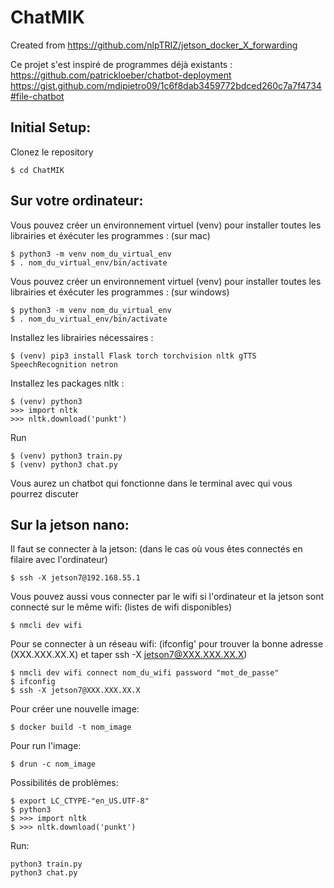 # ChatMIK

Created from https://github.com/nlpTRIZ/jetson_docker_X_forwarding

Ce projet s'est inspiré de programmes déjà existants :
https://github.com/patrickloeber/chatbot-deployment
https://gist.github.com/mdipietro09/1c6f8dab3459772bdced260c7a7f4734#file-chatbot

## Initial Setup:
Clonez le repository
```
$ cd ChatMIK
```

## Sur votre ordinateur:
Vous pouvez créer un environnement virtuel (venv) pour installer toutes les librairies  et éxécuter les programmes : (sur mac)

```
$ python3 -m venv nom_du_virtual_env
$ . nom_du_virtual_env/bin/activate
```
Vous pouvez créer un environnement virtuel (venv) pour installer toutes les librairies  et éxécuter les programmes : (sur windows)

```
$ python3 -m venv nom_du_virtual_env
$ . nom_du_virtual_env/bin/activate
```
Installez les librairies nécessaires :
```
$ (venv) pip3 install Flask torch torchvision nltk gTTS SpeechRecognition netron
```
Installez les packages nltk :
```
$ (venv) python3
>>> import nltk
>>> nltk.download('punkt')
```

Run
```
$ (venv) python3 train.py
$ (venv) python3 chat.py
```
Vous aurez un chatbot qui fonctionne dans le terminal avec qui vous pourrez discuter

## Sur la jetson nano:
Il faut se connecter à la jetson: (dans le cas où vous êtes connectés en filaire avec l'ordinateur)
```
$ ssh -X jetson7@192.168.55.1 

```
Vous pouvez aussi vous connecter par le wifi si l'ordinateur et la jetson sont connecté sur le même wifi: (listes de wifi disponibles)
```
$ nmcli dev wifi
```
Pour se connecter à un réseau wifi: (ifconfig' pour trouver la bonne adresse (XXX.XXX.XX.X) et taper ssh -X jetson7@XXX.XXX.XX.X)
```
$ nmcli dev wifi connect nom_du_wifi password "mot_de_passe"
$ ifconfig
$ ssh -X jetson7@XXX.XXX.XX.X
```
Pour créer une nouvelle image:

```
$ docker build -t nom_image
```

Pour run l'image:

```
$ drun -c nom_image
```

Possibilités de problèmes:
```
$ export LC_CTYPE-"en_US.UTF-8"
$ python3
$ >>> import nltk
$ >>> nltk.download('punkt')
```

Run:
```
python3 train.py
python3 chat.py
```

